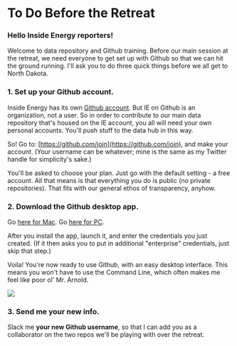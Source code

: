 # To Do Before the Retreat

### Hello Inside Energy reporters!

Welcome to data repository and Github training. Before our main session at the retreat, we need everyone to get set up with Github so that we can hit the ground running. I'll ask you to do three quick things before we all get to North Dakota.

### 1. Set up your Github account. 

Inside Energy has its own [Github account](http://github.com/insideenergy/). But IE on Github is an organization, not a user. So in order to contribute to our main data repository that's housed on the IE account, you all will need your own personal accounts. You'll push stuff to the data hub in this way. 

So! Go to: [https://github.com/join](https://github.com/join), and make your account. (Your username can be whatever; mine is the same as my Twitter handle for simplicity's sake.)

You'll be asked to choose your plan. Just go with the default setting - a free account. All that means is that everything you do is public (no private repositories). That fits with our general ethos of transparency, anyhow.

### 2. Download the Github desktop app.

Go [here for Mac](https://mac.github.com/).
Go [here for PC](https://windows.github.com/).

After you install the app, launch it, and enter the credentials you just created. (If it then asks you to put in additional "enterprise" credentials, just skip that step.)

Voila! You're now ready to use Github, with an easy desktop interface. This means you won't have to use the Command Line, which often makes me feel like poor ol' Mr. Arnold. 

![](http://media.giphy.com/media/DBfYJqH5AokgM/giphy.gif)

### 3. Send me your new info. 

Slack me **your new Github username**, so that I can add you as a collaborator on the two repos we'll be playing with over the retreat.